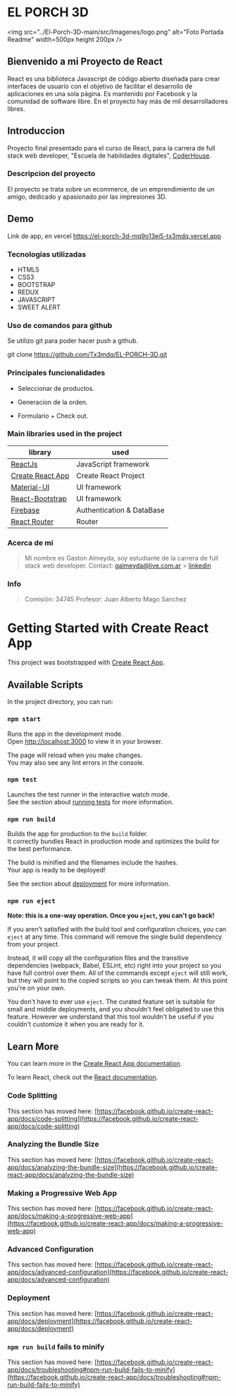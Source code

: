 # EL PORCH 3D

<img src="../El-Porch-3D-main/src/Imagenes/logo.png" alt="Foto Portada Readme" width=500px height 200px />

## Bienvenido a mi  Proyecto de React
<p> React es una biblioteca Javascript de código abierto diseñada para crear interfaces de usuario con el objetivo de facilitar el desarrollo de aplicaciones en una sola página. Es mantenido por Facebook y la comunidad de software libre. En el proyecto hay más de mil desarrolladores libres. </p>

## Introduccion
Proyecto final presentado para el curso de React, para la carrera de full stack web developer,  "Escuela de habilidades digitales", [CoderHouse](http://https://www.coderhouse.com/ "CoderHouse").

### Descripcion del proyecto
El proyecto se trata sobre un ecommerce, de un emprendimiento de un amigo, dedicado y apasionado por las impresiones 3D.

## Demo

Link de app, en vercel 
https://el-porch-3d-mq9o13ej5-tx3mdq.vercel.app

### Tecnologias utilizadas
- HTML5
- CSS3
- BOOTSTRAP
- REDUX
- JAVASCRIPT
- SWEET ALERT

### Uso de comandos para github
Se utilizo git para poder hacer push a github.

git clone https://github.com/Tx3mdq/EL-PORCH-3D.git

### Principales funcionalidades

- Seleccionar de productos.

- Generacion de la orden.

- Formulario + Check out.

### Main libraries used in the project


| library                                                          | used                      |
| ---------------------------------------------------------------- | ------------------------- |
| [ReactJs](https://es.reactjs.org/)                               | JavaScript framework      |
| [Create React App](https://github.com/facebook/create-react-app) | Create React Project      |
| [Material-UI](https://material-ui.com/)                          | UI framework              |
| [React-Bootstrap](https://react-bootstrap.github.io)             | UI framework              |
| [Firebase](https://firebase.google.com/?hl=es)                   | Authentication & DataBase |
| [React Router](https://reactrouter.com/)                         | Router                    |


### Acerca de mi

> Mi nombre es Gaston Almeyda, soy estudiante de la carrera  de full stack web developer.
> Contact: galmeyda@live.com.ar > [linkedin](https://www.linkedin.com/in/gaston-almeyda-20372b125)

### Info

> Comisión: 34745 
> Profesor: Juan Alberto Mago Sanchez


# Getting Started with Create React App

This project was bootstrapped with [Create React App](https://github.com/facebook/create-react-app).

## Available Scripts

In the project directory, you can run:

### `npm start`

Runs the app in the development mode.\
Open [http://localhost:3000](http://localhost:3000) to view it in your browser.

The page will reload when you make changes.\
You may also see any lint errors in the console.

### `npm test`

Launches the test runner in the interactive watch mode.\
See the section about [running tests](https://facebook.github.io/create-react-app/docs/running-tests) for more information.

### `npm run build`

Builds the app for production to the `build` folder.\
It correctly bundles React in production mode and optimizes the build for the best performance.

The build is minified and the filenames include the hashes.\
Your app is ready to be deployed!

See the section about [deployment](https://facebook.github.io/create-react-app/docs/deployment) for more information.

### `npm run eject`

**Note: this is a one-way operation. Once you `eject`, you can't go back!**

If you aren't satisfied with the build tool and configuration choices, you can `eject` at any time. This command will remove the single build dependency from your project.

Instead, it will copy all the configuration files and the transitive dependencies (webpack, Babel, ESLint, etc) right into your project so you have full control over them. All of the commands except `eject` will still work, but they will point to the copied scripts so you can tweak them. At this point you're on your own.

You don't have to ever use `eject`. The curated feature set is suitable for small and middle deployments, and you shouldn't feel obligated to use this feature. However we understand that this tool wouldn't be useful if you couldn't customize it when you are ready for it.

## Learn More

You can learn more in the [Create React App documentation](https://facebook.github.io/create-react-app/docs/getting-started).

To learn React, check out the [React documentation](https://reactjs.org/).

### Code Splitting

This section has moved here: [https://facebook.github.io/create-react-app/docs/code-splitting](https://facebook.github.io/create-react-app/docs/code-splitting)

### Analyzing the Bundle Size

This section has moved here: [https://facebook.github.io/create-react-app/docs/analyzing-the-bundle-size](https://facebook.github.io/create-react-app/docs/analyzing-the-bundle-size)

### Making a Progressive Web App

This section has moved here: [https://facebook.github.io/create-react-app/docs/making-a-progressive-web-app](https://facebook.github.io/create-react-app/docs/making-a-progressive-web-app)

### Advanced Configuration

This section has moved here: [https://facebook.github.io/create-react-app/docs/advanced-configuration](https://facebook.github.io/create-react-app/docs/advanced-configuration)

### Deployment

This section has moved here: [https://facebook.github.io/create-react-app/docs/deployment](https://facebook.github.io/create-react-app/docs/deployment)

### `npm run build` fails to minify

This section has moved here: [https://facebook.github.io/create-react-app/docs/troubleshooting#npm-run-build-fails-to-minify](https://facebook.github.io/create-react-app/docs/troubleshooting#npm-run-build-fails-to-minify)
